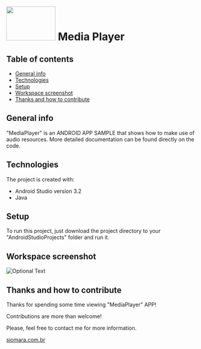 # <kbd><img src="../master/app/src/main/res/readme-screenshots/mediaplayer_workspace.png" width="130" height="90"/></kbd>  Media Player


## Table of contents
* [General info](#general-info)
* [Technologies](#technologies)
* [Setup](#setup)
* [Workspace screenshot](#workspace-screenshot)
* [Thanks and how to contribute](#thanks-and-how-to-contribute)


## General info
"MediaPlayer" is an ANDROID APP SAMPLE that shows how to make use of audio resources.
More detailed documentation can be found directly on the code.


## Technologies
The project is created with:
* Android Studio version 3.2
* Java


## Setup
To run this project, just download the project directory to your "AndroidStudioProjects" folder and run it.


## Workspace screenshot
![Optional Text](../master/app/src/main/res/readme-screenshots/mediaplayer_workspace.png)


## Thanks and how to contribute
Thanks for spending some time viewing "MediaPlayer" APP!

Contributions are more than welcome!

Please, feel free to contact me for more information.

[siomara.com.br](http://www.siomara.com.br)
